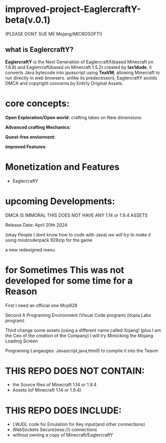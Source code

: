 # improved-project-EaglercraftY-beta(v.0.1)
(PLEASE DONT SUE ME Mojang/MICROSOFT!)

## what is EaglercraftY? 
**EaglercraftY** 
is the Next Generation of EaglercraftX(based Minecraft on 1.8.8) and Eaglercraft(based on Minecraft 1.5.2)
created by **lax1dude**, it converts Java bytecode into javascript using **TeaVM**, allowing Minecraft to run directly in web browsers.
unlike its predecessors, EaglercraftY avoids DMCA and copyright concerns by Entirly Original Assets.


# core concepts:
**Open Exploration/Open world**: crafting takes on New dimensions

**Advanced crafting Mechanics**:

**Quest-free enviorment**:

**improved Features**:



# Monetization and Features
- EaglercraftY



# upcoming Developments:












DMCA IS IMMORAL 
THIS DOES NOT HAVE ANY 1.14 or 1.9.4 ASSETS

Release Date: April  20th 2024

(okay People I dont know how to code with Java)
*we will try to make it*
using modcoderpack 928zip for the game 

a new redesigned menu



# for Sometimes This was not developed for some time for a Reason
First I need an official one Mcp928

Second A Programing Environment (Visual Code program) (itopia Labs program)

Third change some assets (using a different name called Xojang! (plus I am the Ceo of the creation of the Company)
I will try Mimicking the Mojang Loading Screen 

Programing Langauges:
Javascript,java,html5
to compile it into the Teavm





# THIS REPO DOES NOT CONTAIN:
- the Source files of Minecraft 1.14 or 1.9.4
- Assets (of Minecraft  1.14 or 1.9.4)

# THIS REPO DOES INCLUDE:
- LWJGL code for Emulation for Key input(and other connections)
- WebSockets Secure(wss://) connections
- without owning a copy of Minecraft/EaglercraftY
